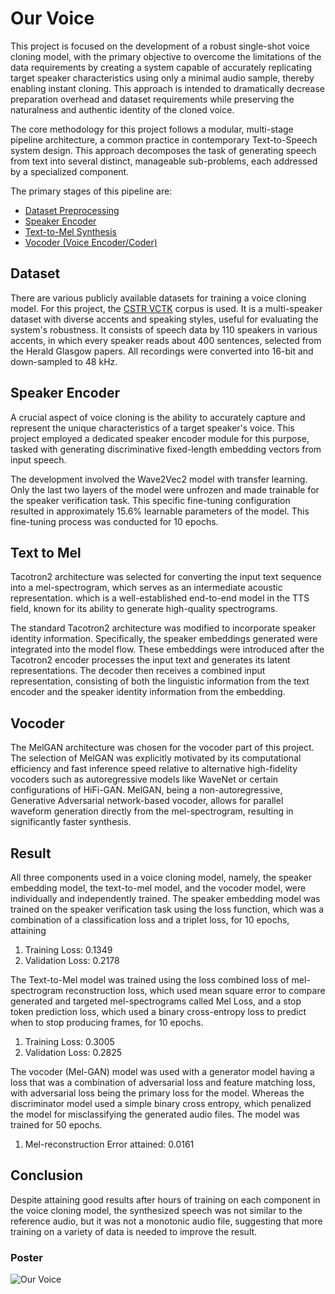 # Our Voice

This project is focused on the development of a robust single-shot voice cloning model, with the primary objective to overcome the limitations of the data requirements by creating a system capable of accurately replicating target speaker characteristics using only a minimal audio sample, thereby enabling instant cloning. This approach is intended to dramatically decrease preparation overhead and dataset requirements while preserving the naturalness and authentic identity of the cloned voice.

The core methodology for this project follows a modular, multi-stage pipeline architecture, a common practice in contemporary Text-to-Speech system design. This approach decomposes the task of generating speech from text into several distinct, manageable sub-problems, each addressed by a specialized component. 

The primary stages of this pipeline are: 
- [Dataset Preprocessing](#dataset)
- [Speaker Encoder](#speaker-encoder)
- [Text-to-Mel Synthesis](#text-to-mel)
- [Vocoder (Voice Encoder/Coder)](#vocoder)

## Dataset 
There are various publicly available datasets for training a voice cloning model. For this project, the [CSTR VCTK](https://datashare.ed.ac.uk/handle/10283/3443) corpus is used. It is a multi-speaker dataset with diverse accents and speaking styles, useful for evaluating the system's robustness. It consists of speech data by 110 speakers in various accents, in which every speaker reads about 400 sentences, selected from the Herald Glasgow papers. All recordings were converted into 16-bit and down-sampled to 48 kHz. 

## Speaker Encoder
A crucial aspect of voice cloning is the ability to accurately capture and represent the unique characteristics of a target speaker's voice. This project employed a dedicated speaker encoder module for this purpose, tasked with generating discriminative fixed-length embedding vectors from input speech.

The development involved the Wave2Vec2 model with transfer learning. Only the last two layers of the model were unfrozen and made trainable for the speaker verification task. This specific fine-tuning configuration resulted in approximately 15.6% learnable parameters of the model. This fine-tuning process was conducted for 10 epochs.

## Text to Mel
Tacotron2 architecture was selected for converting the input text sequence into a mel-spectrogram, which serves as an intermediate acoustic representation. which is a well-established end-to-end model in the TTS field, known for its ability to generate high-quality spectrograms.

The standard Tacotron2 architecture was modified to incorporate speaker identity information. Specifically, the speaker embeddings generated were integrated into the model flow. These embeddings were introduced after the Tacotron2 encoder processes the input text and generates its latent representations. The decoder then receives a combined input representation, consisting of both the linguistic information from the text encoder and the speaker identity information from the embedding.

## Vocoder
The MelGAN architecture was chosen for the vocoder part of this project. The selection of MelGAN was explicitly motivated by its computational efficiency and fast inference speed relative to alternative high-fidelity vocoders such as autoregressive models like WaveNet or certain configurations of HiFi-GAN. MelGAN, being a non-autoregressive, Generative Adversarial network-based vocoder, allows for parallel waveform generation directly from the mel-spectrogram, resulting in significantly faster synthesis.

## Result
All three components used in a voice cloning model, namely, the speaker embedding model, the text-to-mel model, and the vocoder model, were individually and independently trained. 
The speaker embedding model was trained on the speaker verification task using the loss function, which was a combination of a classification loss and a triplet loss, for 10 epochs, attaining 
1. Training Loss: 0.1349 
2. Validation Loss: 0.2178

The Text-to-Mel model was trained using the loss combined loss of mel-spectrogram reconstruction loss, which used mean square error to compare generated and targeted mel-spectrograms called Mel Loss, and a stop token prediction loss, which used a binary cross-entropy loss to predict when to stop producing frames, for 10 epochs.
1. Training Loss: 0.3005 
2. Validation Loss: 0.2825

The vocoder (Mel-GAN) model was used with a generator model having a loss that was a combination of adversarial loss and feature matching loss, with adversarial loss being the primary loss for the model. Whereas the discriminator model used a simple binary cross entropy, which penalized the model for misclassifying the generated audio files. The model was trained for 50 epochs.
1. Mel-reconstruction Error attained: 0.0161

## Conclusion
Despite attaining good results after hours of training on each component in the voice cloning model, the synthesized speech was not similar to the reference audio, but it was not a monotonic audio file, suggesting that more training on a variety of data is needed to improve the result.

### Poster

![Our Voice](https://github.com/user-attachments/assets/7aed5f3d-80fc-4859-a0cc-6dfc573f70b6)

